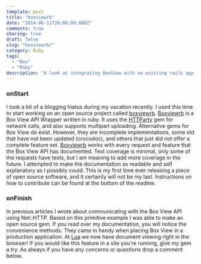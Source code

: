 ```yaml
---
template: post
title: "boxviewrb"
date: "2014-06-11T20:06:09.000Z"
comments: true
sharing: true
draft: false
slug: "boxviewrb/"
category: Ruby
tags:
  - "Box"
  - "Ruby"
description: "A look at integrating BoxView with an existing rails app, and the library that came out of this work."
---
```


### onStart

I took a bit of a blogging hiatus during my vacation recently. I used this time to start working on an open source project called [boxviewrb](https://github.com/getlua/boxviewrb). [Boxviewrb](https://github.com/getlua/boxviewrb) is a Box View API Wrapper written in ruby. It uses the [HTTParty](http://johnnunemaker.com/httparty/) gem for network calls, and also supports multipart uploading. Alternative gems for Box View do exist. However, they are incomplete implementations, some old that have not been updated (crocodoc), and others that just did not offer a complete feature set. [Boxviewrb](https://github.com/getlua/boxviewrb) works with every request and feature that the Box View API has documented. Test coverage is minimal, only some of the requests have tests, but I am meaning to add more coverage in the future. I attempted to make the documentation as readable and self explanatory as I possibly could. This is my first time ever releasing a piece of open source software, and it certainly will not be my last. Instructions on how to contribute can be found at the bottom of the readme.

### onFinish

In previous articles I wrote about communicating with the Box View API using Net::HTTP. Based on this primitive example I was able to make an open source gem. If you read over my documentation, you will notice the convenience methods. They came in handy when placing Box View in a production application. At [Lua](http://getlua.com) we now have document viewing right in the browser! If you would like this feature in a site you're running, give my gem a try. As always if you have any concerns or questions drop a comment below.
